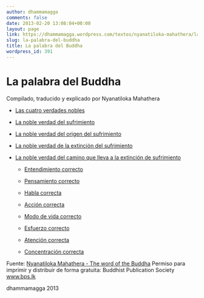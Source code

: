 ```yaml
---
author: dhammamagga
comments: false
date: 2013-02-20 13:08:04+00:00
layout: page
link: https://dhammamagga.wordpress.com/textos/nyanatiloka-mahathera/la-palabra-del-buddha/
slug: la-palabra-del-buddha
title: La palabra del Buddha
wordpress_id: 391
---
```


# La palabra del Buddha




Compilado, traducido y explicado por Nyanatiloka Mahathera






	
  * [Las cuatro verdades nobles](http://dhammamagga.wordpress.com/textos/nyanatiloka-mahathera/la-palabra-del-buddha/las-cuatro-verdades-nobles/)

	
  * [La noble verdad del sufrimiento](http://dhammamagga.wordpress.com/textos/nyanatiloka-mahathera/la-palabra-del-buddha/la-verdad-noble-del-sufrimiento/)

	
  * [La noble verdad del origen del sufrimiento](http://dhammamagga.wordpress.com/textos/nyanatiloka-mahathera/la-palabra-del-buddha/la-noble-verdad-del-origen-del-sufrimiento/)

	
  * [La noble verdad de la extinción del sufrimiento](http://dhammamagga.wordpress.com/textos/nyanatiloka-mahathera/la-palabra-del-buddha/la-noble-verdad-de-la-extincion-del-sufrimiento/)

	
  * [La noble verdad del camino que lleva a la extinción de sufrimiento](https://dhammamagga.wordpress.com/textos/nyanatiloka-mahathera/la-palabra-del-buddha/la-noble-verdad-del-camino-que-lleva-a-la-extincion-del-sufrimiento/)

	
    * [Entendimiento correcto](https://dhammamagga.wordpress.com/textos/nyanatiloka-mahathera/la-palabra-del-buddha/la-noble-verdad-del-camino-que-lleva-a-la-extincion-del-sufrimiento/entendimiento-correcto/)

	
    * [Pensamiento correcto](https://dhammamagga.wordpress.com/textos/nyanatiloka-mahathera/la-palabra-del-buddha/la-noble-verdad-del-camino-que-lleva-a-la-extincion-del-sufrimiento/pensamiento-correcto/)

	
    * [Habla correcta](https://dhammamagga.wordpress.com/textos/nyanatiloka-mahathera/la-palabra-del-buddha/la-noble-verdad-del-camino-que-lleva-a-la-extincion-del-sufrimiento/habla-correcta/)

	
    * [Acción correcta](https://dhammamagga.wordpress.com/textos/nyanatiloka-mahathera/la-palabra-del-buddha/la-noble-verdad-del-camino-que-lleva-a-la-extincion-del-sufrimiento/accion-correcta/)

	
    * [Modo de vida correcto](https://dhammamagga.wordpress.com/textos/nyanatiloka-mahathera/la-palabra-del-buddha/la-noble-verdad-del-camino-que-lleva-a-la-extincion-del-sufrimiento/modo-de-vida-correcto/)

	
    * [Esfuerzo correcto](https://dhammamagga.wordpress.com/textos/nyanatiloka-mahathera/la-palabra-del-buddha/la-noble-verdad-del-camino-que-lleva-a-la-extincion-del-sufrimiento/esfuerzo-correcto/)

	
    * [Atención correcta](https://dhammamagga.wordpress.com/textos/nyanatiloka-mahathera/la-palabra-del-buddha/la-noble-verdad-del-camino-que-lleva-a-la-extincion-del-sufrimiento/atencion-correcta/)

	
    * [Concentración correcta](https://dhammamagga.wordpress.com/textos/nyanatiloka-mahathera/la-palabra-del-buddha/la-noble-verdad-del-camino-que-lleva-a-la-extincion-del-sufrimiento/concentracion-correcta/)








Fuente: [Nyanatiloka Mahathera - The word of the Buddha](http://www.enabling.org/ia/vipassana/Archive/N/Nyanatiloka/WOB/index.html)
Permiso para imprimir y distribuir de forma gratuita:
Buddhist Publication Society
www.bps.lk




dhammamagga 2013
